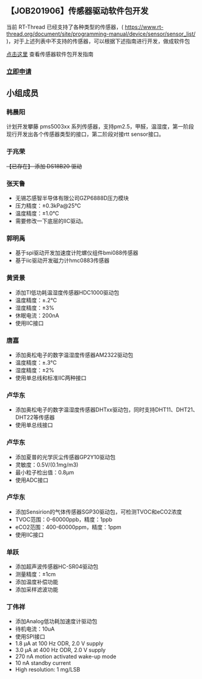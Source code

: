 ## 【JOB201906】传感器驱动软件包开发

当前 RT-Thread 已经支持了各种类型的传感器，( https://www.rt-thread.org/document/site/programming-manual/device/sensor/sensor_list/ )，对于上述列表中不支持的传感器，可以根据下述指南进行开发，做成软件包

[点击这里](https://www.rt-thread.org/document/site/development-guide/sensor/sensor_driver_development/) 查看传感器软件包开发指南

### [立即申请]( https://github.com/RT-Thread/community-activities/edit/master/2019/JOB201906.md )

## 小组成员

### 韩晨阳

计划开发攀藤 pms5003xx 系列传感器，支持pm2.5，甲醛，温湿度，第一阶段现行开发出各个传感器类型的接口，第二阶段对接rtt sensor接口。

### 于兆荣

~~【已存在】 添加 DS18B20 驱动~~

### 张天鲁

- 无锡芯感智半导体有限公司GZP6888D压力模块
- 压力精度：±0.3kPa@25℃
- 温度精度：±1.0℃
- 需要修改一下底层的IIC驱动。

### 郭明禹

- 基于spi驱动开发加速度计陀螺仪组件bmi088传感器
- 基于iic驱动开发磁力计hmc0883传感器

### 黄贤景

- 添加TI低功耗温湿度传感器HDC1000驱动包
- 温度精度：±.2℃
- 湿度精度：±3%
- 休眠电流：200nA
- 使用IIC接口

### 唐嘉

- 添加奥松电子的数字温湿度传感器AM2322驱动包
- 温度精度：±.3℃
- 湿度精度：±2%
- 使用单总线和标准IIC两种接口

### 卢华东

- 添加奥松电子的数字温湿度传感器DHTxx驱动包，同时支持DHT11、DHT21、DHT22等传感器
- 使用单总线接口

### 卢华东

- 添加夏普的光学灰尘传感器GP2Y10驱动包
- 灵敏度：0.5V/(0.1mg/m3)
- 最小粒子检出值：0.8μm
- 使用ADC接口

### 卢华东

- 添加Sensirion的气体传感器SGP30驱动包，可检测TVOC和eCO2浓度
- TVOC范围：0-60000ppb，精度：1ppb
- eCO2范围：400-60000ppm，精度：1ppm
- 使用IIC接口

### 单跃

- 添加超声波传感器HC-SR04驱动包
- 测量精度：±1cm
- 添加温度补偿功能
- 添加采样滤波功能

### 丁伟祥

- 添加Analog低功耗加速度计驱动包
- 待机电流：10uA
- 使用SPI接口
- 1.8 µA at 100 Hz ODR, 2.0 V supply
- 3.0 µA at 400 Hz ODR, 2.0 V supply
- 270 nA motion activated wake-up mode
- 10 nA standby current
- High resolution: 1 mg/LSB

